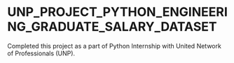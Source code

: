 # UNP_PROJECT_PYTHON_ENGINEERING_GRADUATE_SALARY_DATASET
Completed this project as a part of Python Internship with United Network of Professionals (UNP).
